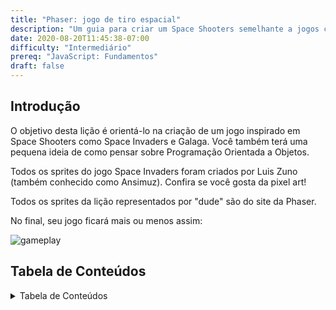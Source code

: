 ```yaml
---
title: "Phaser: jogo de tiro espacial"
description: "Um guia para criar um Space Shooters semelhante a jogos como Space Invaders e Galaga"
date: 2020-08-20T11:45:38-07:00
difficulty: "Intermediário"
prereq: "JavaScript: Fundamentos"
draft: false
---
```


## Introdução

O objetivo desta lição é orientá-lo na criação de um jogo inspirado em Space Shooters como Space Invaders e Galaga. Você também terá uma pequena ideia de como pensar sobre Programação Orientada a Objetos.

Todos os sprites do jogo Space Invaders foram criados por Luis Zuno (também conhecido como Ansimuz). Confira se você gosta da pixel art!

Todos os sprites da lição representados por "dude" são do site da Phaser.

No final, seu jogo ficará mais ou menos assim:

![gameplay](./media/game-demo.gif)

## Tabela de Conteúdos

<details close>
<summary>Tabela de Conteúdos</summary>
{{% children /%}}
</details>